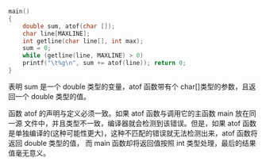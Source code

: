 ```c
main()
{
    double sum, atof(char []);
    char line[MAXLINE];
    int getline(char line[], int max);
    sum = 0;
    while (getline(line, MAXLINE) > 0)
    printf("\t%g\n", sum += atof(line)); return 0;
}
```

表明 sum 是一个 double 类型的变量，atof 函数带有个 char[]类型的参数，且返回一个
double 类型的值。

函数 atof 的声明与定义必须一致。如果 atof 函数与调用它的主函数 main 放在同一源 文件中，并且类型不一致，编译器就会检测到该错误。但是，如果 atof 函数是单独编译的(这种可能性更大)，这种不匹配的错误就无法检测出来，atof 函数将返回 double 类型的值， 而 main 函数却将返回值按照 int 类型处理，最后的结果值毫无意义。